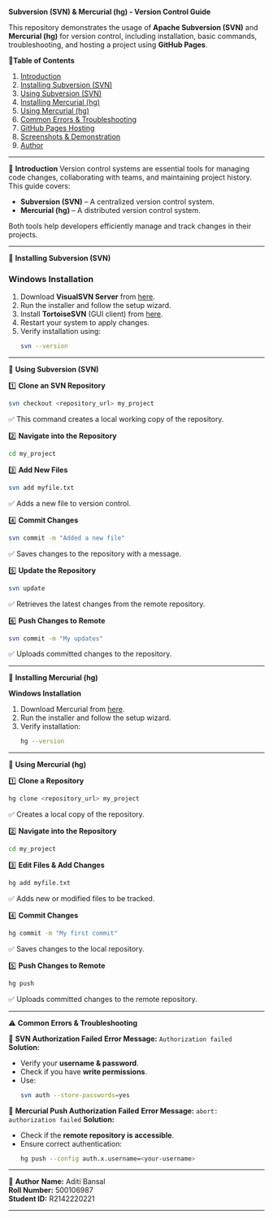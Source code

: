  **Subversion (SVN) & Mercurial (hg) - Version Control Guide**

This repository demonstrates the usage of **Apache Subversion (SVN)** and **Mercurial (hg)** for version control, including installation, basic commands, troubleshooting, and hosting a project using **GitHub Pages**.

 📌**Table of Contents**
1. [Introduction](#introduction)
2. [Installing Subversion (SVN)](#installing-subversion-svn)
3. [Using Subversion (SVN)](#using-subversion-svn)
4. [Installing Mercurial (hg)](#installing-mercurial-hg)
5. [Using Mercurial (hg)](#using-mercurial-hg)
6. [Common Errors & Troubleshooting](#common-errors--troubleshooting)
7. [GitHub Pages Hosting](#github-pages-hosting)
8. [Screenshots & Demonstration](#screenshots--demonstration)
9. [Author](#author)

---

📌 **Introduction**
Version control systems are essential tools for managing code changes, collaborating with teams, and maintaining project history. This guide covers:
- **Subversion (SVN)** – A centralized version control system.
- **Mercurial (hg)** – A distributed version control system.

Both tools help developers efficiently manage and track changes in their projects.

---

🚀 **Installing Subversion (SVN)**

### **Windows Installation**
1. Download **VisualSVN Server** from [here](https://www.visualsvn.com/server/download/).
2. Run the installer and follow the setup wizard.
3. Install **TortoiseSVN** (GUI client) from [here](https://tortoisesvn.net/downloads.html).
4. Restart your system to apply changes.
5. Verify installation using:
   ```sh
   svn --version
   ```

---

🔧 **Using Subversion (SVN)**

1️⃣ **Clone an SVN Repository**
```sh
svn checkout <repository_url> my_project
```
✅ This command creates a local working copy of the repository.

2️⃣ **Navigate into the Repository**
```sh
cd my_project
```

3️⃣ **Add New Files**
```sh
svn add myfile.txt
```
✅ Adds a new file to version control.

4️⃣ **Commit Changes**
```sh
svn commit -m "Added a new file"
```
✅ Saves changes to the repository with a message.

5️⃣ **Update the Repository**
```sh
svn update
```
✅ Retrieves the latest changes from the remote repository.

6️⃣ **Push Changes to Remote**
```sh
svn commit -m "My updates"
```
✅ Uploads committed changes to the repository.

---

🚀 **Installing Mercurial (hg)**

 **Windows Installation**
1. Download Mercurial from [here](https://www.mercurial-scm.org/downloads).
2. Run the installer and follow the setup wizard.
3. Verify installation:
   ```sh
   hg --version
   ```

---

🔧 **Using Mercurial (hg)**

1️⃣ **Clone a Repository**
```sh
hg clone <repository_url> my_project
```
✅ Creates a local copy of the repository.

2️⃣ **Navigate into the Repository**
```sh
cd my_project
```

3️⃣ **Edit Files & Add Changes**
```sh
hg add myfile.txt
```
✅ Adds new or modified files to be tracked.

4️⃣ **Commit Changes**
```sh
hg commit -m "My first commit"
```
✅ Saves changes to the local repository.

5️⃣ **Push Changes to Remote**
```sh
hg push
```
✅ Uploads committed changes to the remote repository.

---

⚠ **Common Errors & Troubleshooting**

🔹 **SVN Authorization Failed**
**Error Message:** `Authorization failed`
**Solution:**
- Verify your **username & password**.
- Check if you have **write permissions**.
- Use:
  ```sh
  svn auth --store-passwords=yes
  ```

🔹 **Mercurial Push Authorization Failed**
**Error Message:** `abort: authorization failed`
**Solution:**
- Check if the **remote repository is accessible**.
- Ensure correct authentication:
  ```sh
  hg push --config auth.x.username=<your-username>
  ```

---




👤 **Author**
**Name:** Aditi Bansal  
**Roll Number:** 500106987  
**Student ID:** R2142220221  

---

